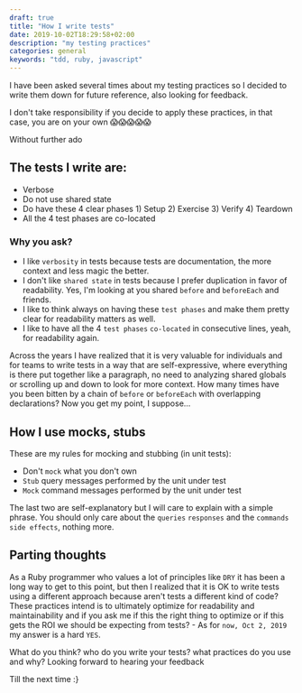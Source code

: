 ```yaml
---
draft: true
title: "How I write tests"
date: 2019-10-02T18:29:58+02:00
description: "my testing practices"
categories: general
keywords: "tdd, ruby, javascript"
---
```


I have been asked several times about my testing practices so I decided to write them down for future reference, also looking for feedback.

I don't take responsibility if you decide to apply these practices, in that case, you are on your own 😱😱😱😱😱

Without further ado

## The tests I write are:

- Verbose
- Do not use shared state
- Do have these 4 clear phases 1) Setup 2) Exercise 3) Verify 4) Teardown
- All the 4 test phases are co-located

### Why you ask?

- I like `verbosity` in tests because tests are documentation, the more context and less magic the better.
- I don't like `shared state` in tests because I prefer duplication in favor of readability. Yes, I'm looking at you shared `before` and `beforeEach` and friends.
- I like to think always on having these `test phases` and make them pretty clear for readability matters as well.
- I like to have all the 4 `test phases` `co-located` in consecutive lines, yeah, for readability again.

Across the years I have realized that it is very valuable for individuals and for teams to write tests in a way that are self-expressive, where everything is there put together like a paragraph, no need to analyzing shared globals or scrolling up and down to look for more context. How many times have you been bitten by a chain of `before` or `beforeEach` with overlapping declarations? Now you get my point, I suppose...

## How I use mocks, stubs

These are my rules for mocking and stubbing (in unit tests):

- Don't `mock` what you don't own
- `Stub` query messages performed by the unit under test
- `Mock` command messages performed by the unit under test

The last two are self-explanatory but I will care to explain with a simple phrase. You should only care about the `queries` `responses` and the `commands` `side effects`, nothing more.

## Parting thoughts

As a Ruby programmer who values a lot of principles like `DRY` it has been a long way to get to this point, but then I realized that it is OK to write tests using a different approach because aren't tests a different kind of code? These practices intend is to ultimately optimize for readability and maintainability and if you ask me if this the right thing to optimize or if this gets the ROI we should be expecting from tests? - As for `now, Oct 2, 2019` my answer is a hard `YES`.

What do you think? who do you write your tests? what practices do you use and why? 
Looking forward to hearing your feedback

Till the next time :}
